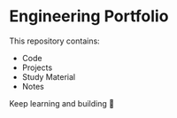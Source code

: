 # Engineering Portfolio
This repository contains:
- Code
- Projects
- Study Material
- Notes

Keep learning and building 🚀